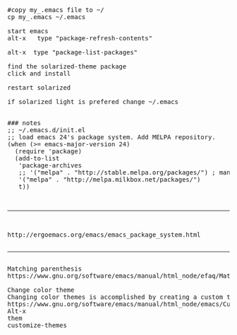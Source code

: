 <pre>
#copy my_.emacs file to ~/
cp my_.emacs ~/.emacs

start emacs
alt-x   type "package-refresh-contents"

alt-x  type "package-list-packages"

find the solarized-theme package
click and install

restart solarized

if solarized light is prefered change ~/.emacs


### notes
;; ~/.emacs.d/init.el
;; load emacs 24's package system. Add MELPA repository.
(when (>= emacs-major-version 24)
  (require 'package)
  (add-to-list
   'package-archives
   ;; '("melpa" . "http://stable.melpa.org/packages/") ; many packages won't show if using stable
   '("melpa" . "http://melpa.milkbox.net/packages/")
   t))
  
   
<hr />

http://ergoemacs.org/emacs/emacs_package_system.html

<hr />
Matching parenthesis
https://www.gnu.org/software/emacs/manual/html_node/efaq/Matching-parentheses.html

Change color theme
Changing color themes is accomplished by creating a custom theme and saving it.
https://www.gnu.org/software/emacs/manual/html_node/emacs/Custom-Themes.html
Alt-x
them 
customize-themes 


</pre>

